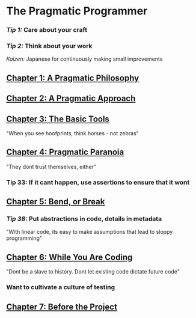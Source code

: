 # The Pragmatic Programmer

### *Tip 1:* Care about your craft

### *Tip 2:* Think about your work

*Kaizen:* Japanese for continuously making small improvements

## [Chapter 1: A Pragmatic Philosophy](./CHAPTER_1.md)

## [Chapter 2: A Pragmatic Approach](./CHAPTER_2.md)

## [Chapter 3: The Basic Tools](./CHAPTER_3.md)

"When you see hoofprints, think horses - not zebras"

## [Chapter 4: Pragmatic Paranoia](./CHAPTER_4.md)

"They dont trust themselves, either"

### **Tip 33:** If it cant happen, use assertions to ensure that it wont

## [Chapter 5: Bend, or Break](./CHAPTER_5.md)

### *Tip 38:* Put abstractions in code, details in metadata

"With linear code, its easy to make assumptions that lead to sloppy programming"

## [Chapter 6: While You Are Coding](./CHAPTER_6.md)

"Dont be a slave to history. Dont let existing code dictate future code"

### Want to cultivate a culture of testing

## [Chapter 7: Before the Project](./CHAPTER_7.md)
